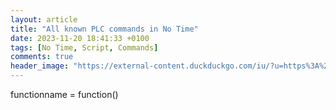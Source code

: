 ```yaml
---
layout: article
title: "All known PLC commands in No Time"
date: 2023-11-20 18:41:33 +0100
tags: [No Time, Script, Commands]
comments: true
header_image: "https://external-content.duckduckgo.com/iu/?u=https%3A%2F%2Fsteamcdn-a.akamaihd.net%2Fsteam%2Fapps%2F1043340%2Fheader.jpg%3Ft%3D1557467037&f=1&nofb=1&ipt=d45feccdb1e0e7a62cc8cc25b2fdba715bd9d9b7427a61462633508dfcfca83a&ipo=images"
---
```


functionname = function()
